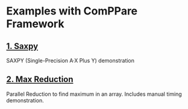 # Examples with ComPPare Framework

## [1. Saxpy](saxpy/README.md)
SAXPY (Single-Precision A·X Plus Y) demonstration

## [2. Max Reduction](max_reduction/README.md)
Parallel Reduction to find maximum in an array. Includes manual timing demonstration.